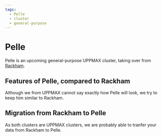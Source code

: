 ```yaml
---
tags:
  - Pelle
  - cluster
  - general-purpose
---
```


# Pelle

Pelle is an upcoming general-purpose UPPMAX cluster,
taking over from [Rackham](rackham.md).

## Features of Pelle, compared to Rackham

Although we from UPPMAX cannot say exactly how Pelle will look,
we try to keep him similar to Rackham.

## Migration from Rackham to Pelle

As both clusters are UPPMAX clusters,
we are probably able to tranfer your data from Rackham
to Pelle.

